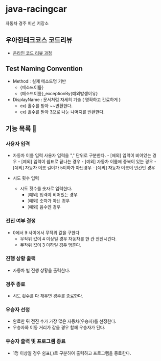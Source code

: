 # java-racingcar

자동차 경주 미션 저장소

## 우아한테크코스 코드리뷰

- [온라인 코드 리뷰 과정](https://github.com/woowacourse/woowacourse-docs/blob/master/maincourse/README.md)

## Test Naming Convention

- Method : 실제 메소드명 기반
    - {메소드이름}
    - {메소드이름}_exceptionBy{예외발생이유}
- DisplayName : 문서처럼 자세히 기술 ( 명확하고 간료하게 )
    - ex) 홀수를 받아 ~~반환한다.
    - ex) 홀수를 받아 3으로 나눈 나머지를 반환한다.
  
## 기능 목록 🚗

### 사용자 입력
- 자동차 이름 입력
  사용자 입력을 "," 단위로 구분한다. 
        - [에외] 입력이 비어있는 경우
        - [예외] 입력이 쉼표로 끝나는 경우
        - [예외] 자동차 이름에 중복이 있는 경우
        - [예외] 자동차 이름 길이가 5이하가 아닌경우
        - [예외] 자동차 이름이 빈칸인 경우

- 시도 횟수 입력
    - 시도 횟수를 숫자로 입력한다.
        - [예외] 입력이 비어있는 경우
        - [예외] 숫자가 아닌 경우
        - [예외] 음수인 경우 

### 전진 여부 결정
- 0에서 9 사이에서 무작위 값을 구한다
    - 무작위 값이 4 이상일 경우 자동차를 한 칸 전진시킨다.
    - 무작위 값이 3 이하일 경우 멈춘다.

### 진행 상황 출력
- 자동차 별 진행 상황을 출력한다.

### 경주 종료
- 시도 횟수를 다 채우면 경주를 종료한다.

### 우승자 선정
- 완료한 뒤 전진 수가 가장 많은 자동차(우승자)를 선정한다.
- 우승자와 이동 거리가 같을 경우 함께 우승자가 된다.

### 우승자 출력 및 프로그램 종료
- 1명 이상일 경우 쉼표(,)로 구분하여 출력하고 프로그램을 종료한다.